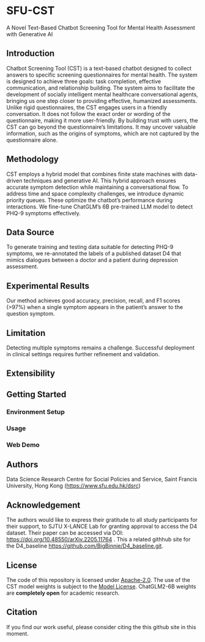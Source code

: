 # SFU-CST
A Novel Text-Based Chatbot Screening Tool for Mental Health Assessment with Generative AI

## Introduction
Chatbot Screening Tool (CST) is a text-based chatbot designed to collect answers to specific screening questionnaires for mental health. The system is designed to achieve three goals: task completion, effective communication, and relationship building. The system aims to facilitate the development of socially intelligent mental healthcare conversational agents, bringing us one step closer to providing effective, humanized assessments. Unlike rigid questionnaires, the CST engages users in a friendly conversation. It does not follow the exact order or wording of the questionnaire, making it more user-friendly. By building trust with users, the CST can go beyond the questionnaire’s limitations. It may uncover valuable information, such as the origins of symptoms, which are not captured by the questionnaire alone.  

## Methodology
CST employs a hybrid model that combines finite state machines with data-driven techniques and generative AI. This hybrid approach ensures accurate symptom detection while maintaining a conversational flow. To address time and space complexity challenges, we introduce dynamic priority queues.  These optimize the chatbot’s performance during interactions. We fine-tune ChatGLM’s 6B pre-trained LLM model to detect PHQ-9 symptoms effectively.

## Data Source
To generate training and testing data suitable for detecting PHQ-9 symptoms, we re-annotated the labels of a published dataset D4 that mimics dialogues between a doctor and a patient during depression assessment.  

## Experimental Results
Our method achieves good accuracy, precision, recall, and F1 scores (>97%) when a single symptom appears in the patient’s answer to the question symptom. 

## Limitation
Detecting multiple symptoms remains a challenge. Successful deployment in clinical settings requires further refinement and validation.

## Extensibility


## Getting Started

### Environment Setup


### Usage


### Web Demo


## Authors
Data Science Research Centre for Social Policies and Service, Saint Francis University, Hong Kong (https://www.sfu.edu.hk/dsrc)

## Acknowledgement
The authors would like to express their gratitude to all study participants for their support, to SJTU X-LANCE Lab for granting approval to access the D4 dataset. Their paper can be accessed via DOI: https://doi.org/10.48550/arXiv.2205.11764 . 
This a related githhub site for the D4_baseline https://github.com/BigBinnie/D4_baseline.git.

## License

The code of this repository is licensed under [Apache-2.0](https://www.apache.org/licenses/LICENSE-2.0). The use of the CST model weights is subject to the [Model License](MODEL_LICENSE). ChatGLM2-6B weights are **completely open** for academic research.

## Citation

If you find our work useful, please consider citing the this github site in this moment.
